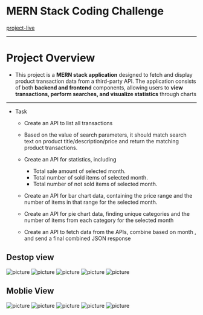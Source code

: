 # MERN Stack Coding Challenge #
[project-live](https://merncodingtask.vercel.app/)
   - - - -
 # Project Overview #
   * This project is a __MERN stack application__ designed to fetch and display product transaction data from a third-party API. The application consists of both __backend and frontend__ components, allowing users to __view transactions, perform searches, and visualize statistics__ through charts
   

   - - - - 
* Task  
 
    * Create an API to list all transactions
    * Based on the value of search parameters, it should match search text on product title/description/price and return the matching product transactions.

    * Create an API for statistics, including  
      * Total sale amount of selected month.
      * Total number of sold items of selected month.
      * Total number of not sold items of selected month.
    * Create an API for bar chart data, containing the price range and the number of items in that range for the selected month.
    * Create an API for pie chart data, finding unique categories and the number of items from each category for the selected month  
    * Create an API to fetch data from  the  APIs, combine based on month  , and send a final combined JSON response 
  
  

 
 ## Destop view ##
 
 ![picture](./src/assets/Desktop1.png) 
 ![picture](./src/assets/Desktop2.png)
 ![picture](./src/assets/Desktop3.png)
 ![picture](./src/assets/Desktop4.png)
 ![picture](./src/assets/Desktop5.png)
 
 ## Moblie View
  ![picture](./src/assets/Mobile1.png)
 ![picture](./src/assets/Mobile2.png)
 ![picture](./src/assets/Mobile3.png)
  ![picture](./src/assets/Mobile4.png)
  ![picture](./src/assets/Mobile5.png)
   